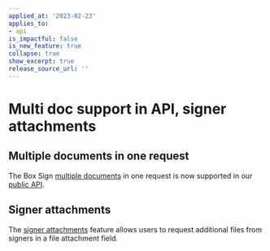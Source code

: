 ```yaml
---
applied_at: '2023-02-23'
applies_to: 
- api
is_impactful: false
is_new_feature: true
collapse: true
show_excerpt: true
release_source_url: ''
---
```


# Multi doc support in API, signer attachments

## Multiple documents in one request

The Box Sign [multiple documents][1] in one request is now
supported in our [public API][2].

## Signer attachments

The [signer attachments][3] feature allows users to request
additional files from signers in a file attachment field.

[1]: https://support.box.com/hc/en-us/sections/10302887198227-Multiple-documents-in-a-signature-request
[2]: e://post-sign-requests
[3]: r://sign-request/#param-signers-inputs-content_type